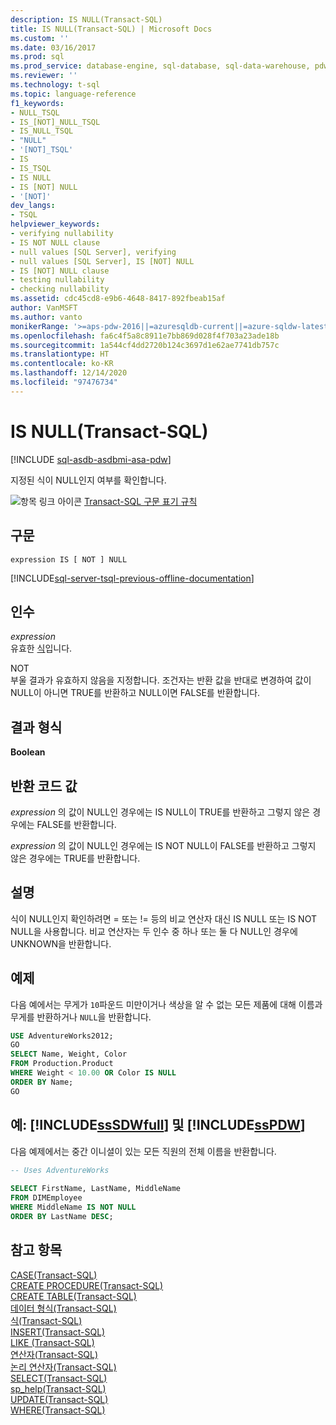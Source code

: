 ```yaml
---
description: IS NULL(Transact-SQL)
title: IS NULL(Transact-SQL) | Microsoft Docs
ms.custom: ''
ms.date: 03/16/2017
ms.prod: sql
ms.prod_service: database-engine, sql-database, sql-data-warehouse, pdw
ms.reviewer: ''
ms.technology: t-sql
ms.topic: language-reference
f1_keywords:
- NULL_TSQL
- IS_[NOT]_NULL_TSQL
- IS_NULL_TSQL
- "NULL"
- '[NOT]_TSQL'
- IS
- IS_TSQL
- IS NULL
- IS [NOT] NULL
- '[NOT]'
dev_langs:
- TSQL
helpviewer_keywords:
- verifying nullability
- IS NOT NULL clause
- null values [SQL Server], verifying
- null values [SQL Server], IS [NOT] NULL
- IS [NOT] NULL clause
- testing nullability
- checking nullability
ms.assetid: cdc45cd8-e9b6-4648-8417-892fbeab15af
author: VanMSFT
ms.author: vanto
monikerRange: '>=aps-pdw-2016||=azuresqldb-current||=azure-sqldw-latest||>=sql-server-2016||>=sql-server-linux-2017||=azuresqldb-mi-current'
ms.openlocfilehash: fa6c4f5a8c8911e7bb869d028f4f703a23ade18b
ms.sourcegitcommit: 1a544cf4dd2720b124c3697d1e62ae7741db757c
ms.translationtype: HT
ms.contentlocale: ko-KR
ms.lasthandoff: 12/14/2020
ms.locfileid: "97476734"
---
```

# <a name="is-null-transact-sql"></a>IS NULL(Transact-SQL)
[!INCLUDE [sql-asdb-asdbmi-asa-pdw](../../includes/applies-to-version/sql-asdb-asdbmi-asa-pdw.md)]

  지정된 식이 NULL인지 여부를 확인합니다.  
  
 ![항목 링크 아이콘](../../database-engine/configure-windows/media/topic-link.gif "항목 링크 아이콘") [Transact-SQL 구문 표기 규칙](../../t-sql/language-elements/transact-sql-syntax-conventions-transact-sql.md)  
  
## <a name="syntax"></a>구문  
  
```syntaxsql
expression IS [ NOT ] NULL  
```  
  
[!INCLUDE[sql-server-tsql-previous-offline-documentation](../../includes/sql-server-tsql-previous-offline-documentation.md)]

## <a name="arguments"></a>인수
 *expression*  
 유효한 [식](../../t-sql/language-elements/expressions-transact-sql.md)입니다.  
  
 NOT  
 부울 결과가 유효하지 않음을 지정합니다. 조건자는 반환 값을 반대로 변경하여 값이 NULL이 아니면 TRUE를 반환하고 NULL이면 FALSE를 반환합니다.  
  
## <a name="result-types"></a>결과 형식  
 **Boolean**  
  
## <a name="return-code-values"></a>반환 코드 값  
 *expression* 의 값이 NULL인 경우에는 IS NULL이 TRUE를 반환하고 그렇지 않은 경우에는 FALSE를 반환합니다.  
  
 *expression* 의 값이 NULL인 경우에는 IS NOT NULL이 FALSE를 반환하고 그렇지 않은 경우에는 TRUE를 반환합니다.  
  
## <a name="remarks"></a>설명  
 식이 NULL인지 확인하려면 = 또는 != 등의 비교 연산자 대신 IS NULL 또는 IS NOT NULL을 사용합니다. 비교 연산자는 두 인수 중 하나 또는 둘 다 NULL인 경우에 UNKNOWN을 반환합니다.  
  
## <a name="examples"></a>예제  
 다음 예에서는 무게가 `10`파운드 미만이거나 색상을 알 수 없는 모든 제품에 대해 이름과 무게를 반환하거나 `NULL`을 반환합니다.  
  
```sql
USE AdventureWorks2012;  
GO  
SELECT Name, Weight, Color  
FROM Production.Product  
WHERE Weight < 10.00 OR Color IS NULL  
ORDER BY Name;  
GO  
```  
  
## <a name="examples-sssdwfull-and-sspdw"></a>예: [!INCLUDE[ssSDWfull](../../includes/sssdwfull-md.md)] 및 [!INCLUDE[ssPDW](../../includes/sspdw-md.md)]  
 다음 예제에서는 중간 이니셜이 있는 모든 직원의 전체 이름을 반환합니다.  
  
```sql
-- Uses AdventureWorks  
  
SELECT FirstName, LastName, MiddleName  
FROM DIMEmployee  
WHERE MiddleName IS NOT NULL  
ORDER BY LastName DESC;  
```  
  
## <a name="see-also"></a>참고 항목  
 [CASE&#40;Transact-SQL&#41;](../../t-sql/language-elements/case-transact-sql.md)   
 [CREATE PROCEDURE&#40;Transact-SQL&#41;](../../t-sql/statements/create-procedure-transact-sql.md)   
 [CREATE TABLE&#40;Transact-SQL&#41;](../../t-sql/statements/create-table-transact-sql.md)   
 [데이터 형식&#40;Transact-SQL&#41;](../../t-sql/data-types/data-types-transact-sql.md)   
 [식&#40;Transact-SQL&#41;](../../t-sql/language-elements/expressions-transact-sql.md)   
 [INSERT&#40;Transact-SQL&#41;](../../t-sql/statements/insert-transact-sql.md)   
 [LIKE &#40;Transact-SQL&#41;](../../t-sql/language-elements/like-transact-sql.md)   
 [연산자&#40;Transact-SQL&#41;](../../t-sql/language-elements/operators-transact-sql.md)   
 [논리 연산자&#40;Transact-SQL&#41;](../../t-sql/language-elements/logical-operators-transact-sql.md)   
 [SELECT&#40;Transact-SQL&#41;](../../t-sql/queries/select-transact-sql.md)   
 [sp_help&#40;Transact-SQL&#41;](../../relational-databases/system-stored-procedures/sp-help-transact-sql.md)   
 [UPDATE&#40;Transact-SQL&#41;](../../t-sql/queries/update-transact-sql.md)   
 [WHERE&#40;Transact-SQL&#41;](../../t-sql/queries/where-transact-sql.md)  
  
  

